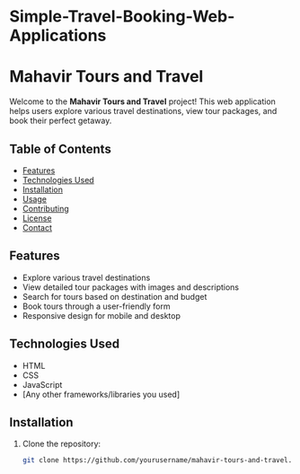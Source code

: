 # Simple-Travel-Booking-Web-Applications
# Mahavir Tours and Travel

Welcome to the **Mahavir Tours and Travel** project! This web application helps users explore various travel destinations, view tour packages, and book their perfect getaway.

## Table of Contents

- [Features](#features)
- [Technologies Used](#technologies-used)
- [Installation](#installation)
- [Usage](#usage)
- [Contributing](#contributing)
- [License](#license)
- [Contact](#contact)

## Features

- Explore various travel destinations
- View detailed tour packages with images and descriptions
- Search for tours based on destination and budget
- Book tours through a user-friendly form
- Responsive design for mobile and desktop

## Technologies Used

- HTML
- CSS
- JavaScript
- [Any other frameworks/libraries you used]

## Installation

1. Clone the repository:
   ```bash
   git clone https://github.com/yourusername/mahavir-tours-and-travel.git

